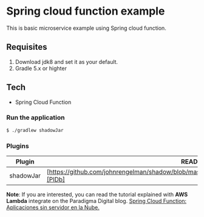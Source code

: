 # Spring cloud function example
This is basic microservice example using Spring cloud function.

## Requisites
1. Download jdk8 and set it as your default.
2. Gradle 5.x or highter

## Tech

* Spring Cloud Function

### Run the application

```sh
$ ./gradlew shadowJar
```

### Plugins

| Plugin | README |
| ------ | ------ |
| shadowJar | [https://github.com/johnrengelman/shadow/blob/master/src/docs/configuration/merging/README.md][PlDb] |


**Note**: If you are interested, you can read the tutorial explained with **AWS Lambda** integrate on the Paradigma Digital blog. [Spring Cloud Function: Aplicaciones sin servidor en la Nube.](https://www.paradigmadigital.com/dev/spring-cloud-function-aplicaciones-serverless/)